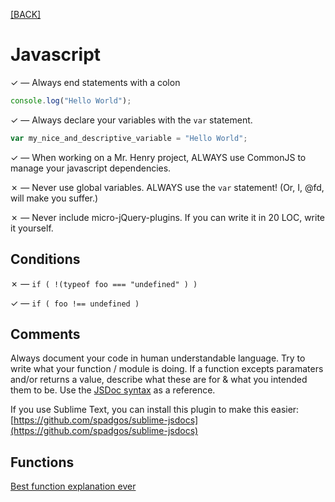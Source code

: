 [[BACK]](README.md)

# Javascript

✓ — Always end statements with a colon

```js
console.log("Hello World");
```

✓ — Always declare your variables with the `var` statement.

```js
var my_nice_and_descriptive_variable = "Hello World";
```

✓ — When working on a Mr. Henry project, ALWAYS use CommonJS to manage your javascript dependencies.

✗ — Never use global variables. ALWAYS use the `var` statement! (Or, I, @fd, will make you suffer.)

✗ — Never include micro-jQuery-plugins. If you can write it in 20 LOC, write it yourself.


## Conditions

✗ — ``if ( !(typeof foo === "undefined" ) )``

✓ — ``if ( foo !== undefined )``


## Comments

Always document your code in human understandable language. Try to write what your function / module is doing. If a function excepts paramaters and/or returns a value, describe what these are for & what you intended them to be. Use the [JSDoc syntax](http://en.wikipedia.org/wiki/JSDoc) as a reference.

If you use Sublime Text, you can install this plugin to make this easier:  
[https://github.com/spadgos/sublime-jsdocs](https://github.com/spadgos/sublime-jsdocs)


## Functions

[Best function explanation ever](http://markdaggett.com/blog/2013/02/15/functions-explained)
